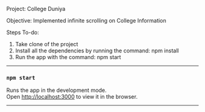 Project: College Duniya

Objective: Implemented infinite scrolling on College Information

Steps To-do:
1. Take clone of the project
2. Install all the dependencies by running the command: npm install
3. Run the app with the command: npm start
----------------------------------------------------------------------

### `npm start`

Runs the app in the development mode.<br />
Open [http://localhost:3000](http://localhost:3000) to view it in the browser.

-----------------------------------------------------------------------
